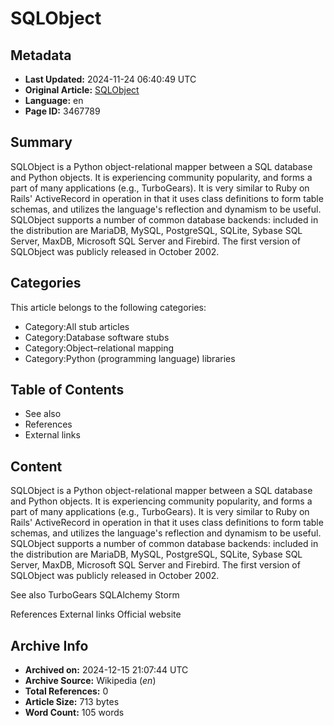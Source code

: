 # SQLObject

## Metadata
- **Last Updated:** 2024-11-24 06:40:49 UTC
- **Original Article:** [SQLObject](https://en.wikipedia.org/wiki/SQLObject)
- **Language:** en
- **Page ID:** 3467789

## Summary
SQLObject is a Python object-relational mapper between a SQL database and Python objects. It is experiencing community popularity, and forms a part of many applications (e.g., TurboGears). It is very similar to Ruby on Rails' ActiveRecord in operation in that it uses class definitions to form table schemas, and utilizes the language's reflection and dynamism to be useful.
SQLObject supports a number of common database backends: included in the distribution are MariaDB, MySQL, PostgreSQL, SQLite, Sybase SQL Server, MaxDB, Microsoft SQL Server and Firebird.
The first version of SQLObject was publicly released in October 2002.

## Categories
This article belongs to the following categories:

- Category:All stub articles
- Category:Database software stubs
- Category:Object–relational mapping
- Category:Python (programming language) libraries

## Table of Contents

- See also
- References
- External links

## Content

SQLObject is a Python object-relational mapper between a SQL database and Python objects. It is experiencing community popularity, and forms a part of many applications (e.g., TurboGears). It is very similar to Ruby on Rails' ActiveRecord in operation in that it uses class definitions to form table schemas, and utilizes the language's reflection and dynamism to be useful.
SQLObject supports a number of common database backends: included in the distribution are MariaDB, MySQL, PostgreSQL, SQLite, Sybase SQL Server, MaxDB, Microsoft SQL Server and Firebird.
The first version of SQLObject was publicly released in October 2002.

See also
TurboGears
SQLAlchemy
Storm

References
External links
Official website

## Archive Info
- **Archived on:** 2024-12-15 21:07:44 UTC
- **Archive Source:** Wikipedia (_en_)
- **Total References:** 0
- **Article Size:** 713 bytes
- **Word Count:** 105 words
